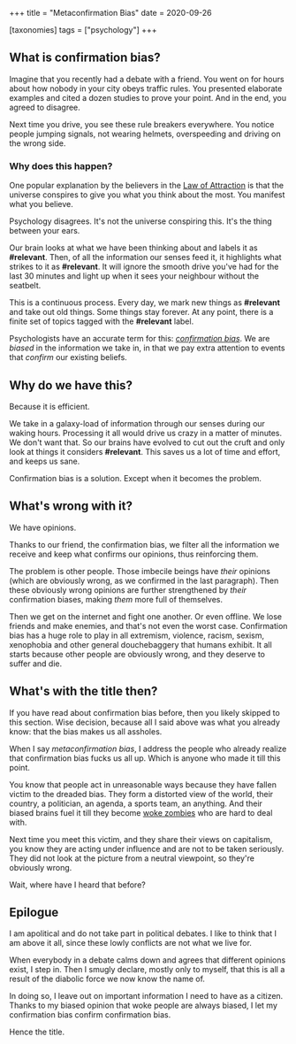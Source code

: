 +++
title = "Metaconfirmation Bias"
date = 2020-09-26

[taxonomies]
tags = ["psychology"]
+++

## What is confirmation bias?

Imagine that you recently had a debate with a friend. You went on for hours about how nobody in your city obeys traffic rules. You presented elaborate examples and cited a dozen studies to prove your point. And in the end, you agreed to disagree.

Next time you drive, you see these rule breakers everywhere. You notice people jumping signals, not wearing helmets, overspeeding and driving on the wrong side.

### Why does this happen?

One popular explanation by the believers in the [Law of Attraction](https://en.wikipedia.org/wiki/Law_of_attraction_(New_Thought)) is that the universe conspires to give you what you think about the most. You manifest what you believe.

Psychology disagrees. It's not the universe conspiring this. It's the thing between your ears.

Our brain looks at what we have been thinking about and labels it as **#relevant**. Then, of all the information our senses feed it, it highlights what strikes to it as **#relevant**. It will ignore the smooth drive you've had for the last 30 minutes and light up when it sees your neighbour without the seatbelt.

This is a continuous process. Every day, we mark new things as **#relevant** and take out old things. Some things stay forever. At any point, there is a finite set of topics tagged with the **#relevant** label.

Psychologists have an accurate term for this: _[confirmation bias](https://en.wikipedia.org/wiki/Confirmation_bias)_. We are _biased_ in the information we take in, in that we pay extra attention to events that _confirm_ our existing beliefs.

## Why do we have this?

Because it is efficient.

We take in a galaxy-load of information through our senses during our waking hours. Processing it all would drive us crazy in a matter of minutes. We don't want that. So our brains have evolved to cut out the cruft and only look at things it considers **#relevant**. This saves us a lot of time and effort, and keeps us sane.

Confirmation bias is a solution. Except when it becomes the problem.

## What's wrong with it?

We have opinions.

Thanks to our friend, the confirmation bias, we filter all the information we receive and keep what confirms our opinions, thus reinforcing them.

The problem is other people. Those imbecile beings have _their_ opinions (which are obviously wrong, as we confirmed in the last paragraph). Then these obviously wrong opinions are further strengthened by _their_ confirmation biases, making _them_ more full of themselves.

Then we get on the internet and fight one another. Or even offline. We lose friends and make enemies, and that's not even the worst case. Confirmation bias has a huge role to play in all extremism, violence, racism, sexism, xenophobia and other general douchebaggery that humans exhibit. It all starts because other people are obviously wrong, and they deserve to suffer and die.

## What's with the title then?

If you have read about confirmation bias before, then you likely skipped to this section. Wise decision, because all I said above was what you already know: that the bias makes us all assholes.

When I say _metaconfirmation bias_, I address the people who already realize that confirmation bias fucks us all up. Which is anyone who made it till this point.

You know that people act in unreasonable ways because they have fallen victim to the dreaded bias. They form a distorted view of the world, their country, a politician, an agenda, a sports team, an anything. And their biased brains fuel it till they become [woke zombies](https://www.livemint.com/opinion/columns/the-art-of-survival-in-a-world-of-unknowing-zombies-11600005597992.html) who are hard to deal with.

Next time you meet this victim, and they share their views on capitalism, you know they are acting under influence and are not to be taken seriously. They did not look at the picture from a neutral viewpoint, so they're obviously wrong.

Wait, where have I heard that before?

## Epilogue

I am apolitical and do not take part in political debates. I like to think that I am above it all, since these lowly conflicts are not what we live for.

When everybody in a debate calms down and agrees that different opinions exist, I step in. Then I smugly declare, mostly only to myself, that this is all a result of the diabolic force we now know the name of.

In doing so, I leave out on important information I need to have as a citizen. Thanks to my biased opinion that woke people are always biased, I let my confirmation bias confirm confirmation bias.

Hence the title.
